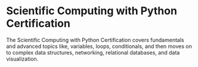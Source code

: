 # Scientific Computing with Python Certification



The Scientific Computing with Python Certification covers fundamentals and advanced topics like, variables, loops, conditionals, and then moves on to complex data structures, networking, relational databases, and data visualization.


